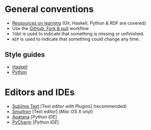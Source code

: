 General conventions
===================
- [Ressources on learning](Learn.md) (Git, Haskell, Python & RDF are covered)
- Use the [GitHub: Fork & pull](https://help.github.com/articles/using-pull-requests/#fork--pull) workflow
- `TODO` is used to indicate that something is missing or unfinished.
- `WIP` is used to indicate that something could change any time.

Style guides
------------
- [Haskell](https://stackoverflow.com/questions/1983047/good-haskell-coding-standards)
- [Python](https://google-styleguide.googlecode.com/svn/trunk/pyguide.html)

Editors and IDEs
================
- [Sublime Text](https://www.sublimetext.com/3) [Text editor with Plugins] (recommended)
- [Smultron](https://www.peterborgapps.com/smultron/) [Text editor] (*Mac OS X* onyl)
- [Apatana](http://www.aptana.com/) [*Python IDE*]
- [PyCharm](https://www.jetbrains.com/pycharm/) [*Python IDE*]
